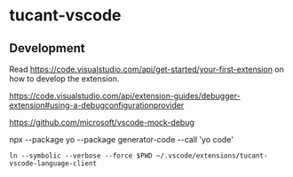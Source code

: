 # tucant-vscode

## Development

Read https://code.visualstudio.com/api/get-started/your-first-extension on how to develop the extension.

https://code.visualstudio.com/api/extension-guides/debugger-extension#using-a-debugconfigurationprovider

https://github.com/microsoft/vscode-mock-debug

npx --package yo --package generator-code --call 'yo code'

```
ln --symbolic --verbose --force $PWD ~/.vscode/extensions/tucant-vscode-language-client
```
